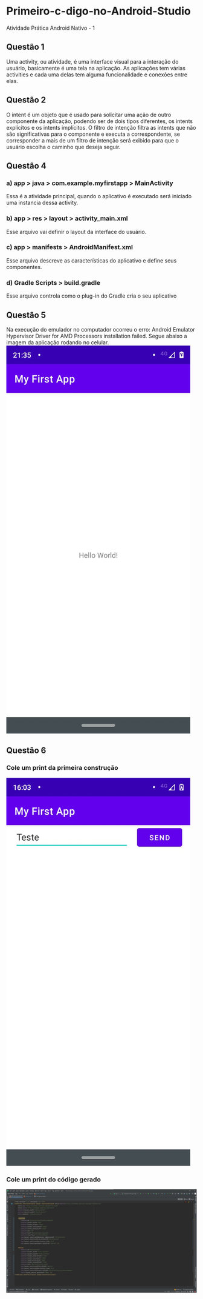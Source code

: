 # Primeiro-c-digo-no-Android-Studio
Atividade Prática Android Nativo - 1
## Questão 1
Uma activity, ou atividade, é uma interface visual para a interação do usuário, basicamente é uma tela na aplicação. As aplicações tem várias activities e cada uma delas tem alguma funcionalidade e conexões entre elas.
## Questão 2
O intent é um objeto que é usado para solicitar uma ação de outro componente da aplicação, podendo ser de dois tipos diferentes, os intents explícitos e os intents implícitos. O filtro de intenção filtra as intents que não são significativas para o componente e executa a correspondente, 	se corresponder a mais de um filtro de intenção será exibido para que o usuário escolha o caminho que deseja seguir.
## Questão 4
### a) app > java > com.example.myfirstapp > MainActivity
Essa é a atividade principal, quando o aplicativo é executado será iniciado uma instancia dessa activity.
### b) app > res > layout > activity_main.xml
Esse arquivo vai definir o layout da interface do usuário.
### c) app > manifests > AndroidManifest.xml
Esse arquivo descreve as características do aplicativo e define seus componentes.
### d) Gradle Scripts > build.gradle
Esse arquivo controla como o plug-in do Gradle cria o seu aplicativo
## Questão 5
Na execução do emulador no computador ocorreu o erro: Android Emulator Hypervisor Driver for AMD Processors installation failed.
Segue abaixo a imagem da aplicação rodando no celular.
![alt text](https://github.com/Rafas-ms/Primeiro-c-digo-no-Android-Studio/blob/master/print.png)
## Questão 6
### Cole um print da primeira construção
![alt text](https://github.com/Rafas-ms/Primeiro-c-digo-no-Android-Studio/blob/master/text.png)
### Cole um print do código gerado
![alt text](https://github.com/Rafas-ms/Primeiro-c-digo-no-Android-Studio/blob/master/code.png)

